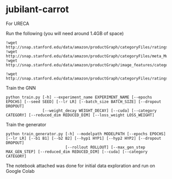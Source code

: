 # jubilant-carrot
For URECA

Run the following (you will need around 1.4GB of space)

```
!wget http://snap.stanford.edu/data/amazon/productGraph/categoryFiles/ratings_Musical_Instruments.csv
!wget http://snap.stanford.edu/data/amazon/productGraph/categoryFiles/meta_Musical_Instruments.json.gz
!wget http://snap.stanford.edu/data/amazon/productGraph/image_features/categoryFiles/image_features_Musical_Instruments.b
```

```
!wget http://snap.stanford.edu/data/amazon/productGraph/categoryFiles/ratings_Movies_and_TV.csv
```

Train the GNN
```
python train.py [-h] --experiment_name EXPERIMENT_NAME [--epochs EPOCHS] [--seed SEED] [--lr LR] [--batch_size BATCH_SIZE] [--dropout DROPOUT]
                [--weight_decay WEIGHT_DECAY] [--cuda] [--category CATEGORY] [--reduced_dim REDUCED_DIM] [--loss_weight LOSS_WEIGHT]
```

Train the generator
```
python train_generator.py [-h] --modelpath MODELPATH [--epochs EPOCHS] [--lr LR] [--b1 B1] [--b2 B2] [--hyp1 HYP1] [--hyp2 HYP2] [--dropout DROPOUT]
                          [--rollout ROLLOUT] [--max_gen_step MAX_GEN_STEP] [--reduced_dim REDUCED_DIM] [--cuda] [--category CATEGORY]
```

The notebook attached was done for initial data exploration and run on Google Colab
